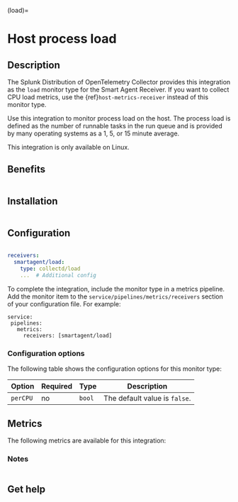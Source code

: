 (load)=

# Host process load

<meta name="description" content="Use this Splunk Observability Cloud integration for the load monitor. See benefits, install, configuration, and metrics">

## Description

The Splunk Distribution of OpenTelemetry Collector provides this integration as the `load` monitor type for the Smart Agent Receiver. If you want to collect CPU load metrics, use the {ref}`host-metrics-receiver` instead of this monitor type.

Use this integration to monitor process load on the host. The process load is defined as the number of runnable tasks in the run queue and is provided by many operating systems as a 1, 5, or 15 minute average.

This integration is only available on Linux.

## Benefits

```{include} /_includes/benefits.md
```
## Installation

```{include} /_includes/collector-installation-linux-only.md
```
## Configuration

```{include} /_includes/configuration.md
```

```yaml
receivers:
  smartagent/load:
    type: collectd/load
    ...  # Additional config
```

To complete the integration, include the monitor type in a metrics pipeline. Add the monitor item to the `service/pipelines/metrics/receivers` section of your configuration file. For example:

```
service:
 pipelines:
   metrics:
     receivers: [smartagent/load]
```

### Configuration options

The following table shows the configuration options for this monitor type:

| Option | Required | Type | Description |
| --- | --- | --- | --- |
| `perCPU` | no | `bool` | The default value is `false`. |


## Metrics

The following metrics are available for this integration:

<div class="metrics-yaml" url="https://raw.githubusercontent.com/signalfx/signalfx-agent/main/pkg/monitors/collectd/load/metadata.yaml"></div>

### Notes

```{include} /_includes/metric-defs.md
```

## Get help

```{include} /_includes/troubleshooting.md
```

